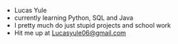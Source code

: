 - Lucas Yule 
- currently learning Python, SQL and Java 
- I pretty much do just stupid projects and school work 
- Hit me up at Lucasyule06@gmail.com 

